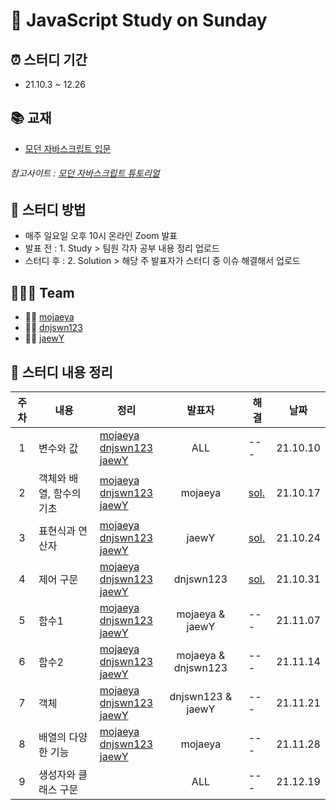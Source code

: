 # 📖 JavaScript Study on Sunday

## ⏰ 스터디 기간 
- 21.10.3 ~ 12.26

## 📚 교재
- [모던 자바스크립트 입문](https://book.naver.com/bookdb/book_detail.nhn?bid=13447219)   
###### 참고사이트 : [모던 자바스크립트 튜토리얼](https://ko.javascript.info)

## 📁 스터디 방법

- 매주 일요일 오후 10시 온라인 Zoom 발표
- 발표 전 : 1. Study > 팀원 각자 공부 내용 정리 업로드
- 스터디 후 : 2. Solution > 해당 주 발표자가 스터디 중 이슈 해결해서 업로드 

## 👨‍👨‍👧 Team              
- 👨‍💻 [mojaeya](https://github.com/mojaeya)
- 🧑‍💻 [dnjswn123](https://github.com/dnjswn123)
- 👩‍💻 [jaewY](https://github.com/jaewY)

## 📌 스터디 내용 정리
|주차|내용|정리|발표자|해결|날짜|
|:---:|---|---|:---:|---|:---:|
|1|변수와 값|[mojaeya](https://github.com/mojaeya/js-study-sunday/blob/main/1.%20Study/1주차/mojaeya.md)<br> [dnjswn123](https://github.com/mojaeya/js-study-sunday/blob/main/1.%20Study/1주차/wonju.md)<br>[jaewY](https://github.com/mojaeya/js-study-sunday/blob/main/1.%20Study/1주차/jaewon.md)|ALL|---|21.10.10|
|2|객체와 배열, 함수의 기초|[mojaeya](https://github.com/mojaeya/js-study-sunday/blob/main/1.%20Study/2주차/mojaeya.md)<br> [dnjswn123](https://github.com/mojaeya/js-study-sunday/blob/main/1.%20Study/2주차/wonju.md)<br>[jaewY](https://github.com/mojaeya/js-study-sunday/blob/main/1.%20Study/2주차/jaewon.md)|mojaeya|[sol.](https://github.com/mojaeya/js-study-sunday/blob/main/2.%20Solution/2주차/sol.md)|21.10.17|
|3|표현식과 연산자|[mojaeya](https://github.com/mojaeya/js-study-sunday/blob/main/1.%20Study/3주차/mojaeya.md)<br>[dnjswn123](https://github.com/mojaeya/js-study-sunday/blob/main/1.%20Study/3주차/wonju.md)<br>[jaewY](https://github.com/mojaeya/js-study-sunday/blob/main/1.%20Study/3주차/jaewY.md)|jaewY|[sol.](https://github.com/mojaeya/js-study-sunday/blob/main/2.%20Solution/3주차/sol.md)|21.10.24|
|4|제어 구문|[mojaeya](https://github.com/mojaeya/js-study-sunday/blob/main/1.%20Study/4주차/mojaeya.md)<br>[dnjswn123](https://github.com/mojaeya/js-study-sunday/blob/main/1.%20Study/4주차/wonju.md)<br>[jaewY](https://github.com/mojaeya/js-study-sunday/blob/main/1.%20Study/4주차/jaewY.md)|dnjswn123|[sol.](https://github.com/mojaeya/js-study-sunday/blob/main/2.%20Solution/4%EC%A3%BC%EC%B0%A8/sol.md)|21.10.31|
|5|함수1|[mojaeya](https://github.com/mojaeya/js-study-sunday/blob/main/1.%20Study/5주차/mojaeya.md)<br>[dnjswn123](https://github.com/mojaeya/js-study-sunday/blob/main/1.%20Study/5주차/wonju.md)<br>[jaewY](https://github.com/mojaeya/js-study-sunday/blob/main/1.%20Study/5주차/jaewY.md)|mojaeya & jaewY|---|21.11.07|
|6|함수2|[mojaeya](https://github.com/mojaeya/js-study-sunday/blob/main/1.%20Study/6주차/mojaeya.md)<br>[dnjswn123](https://github.com/mojaeya/js-study-sunday/blob/main/1.%20Study/6주차/wonju.md)<br>[jaewY](https://github.com/mojaeya/js-study-sunday/blob/main/1.%20Study/6주차/jaewY.md)|mojaeya & dnjswn123|---|21.11.14|
|7|객체|[mojaeya](https://github.com/mojaeya/js-study-sunday/blob/main/1.%20Study/7%EC%A3%BC%EC%B0%A8/mojaeya.md)<br>[dnjswn123](https://github.com/mojaeya/js-study-sunday/blob/main/1.%20Study/7%EC%A3%BC%EC%B0%A8/wonju.md)<br>[jaewY](https://github.com/mojaeya/js-study-sunday/blob/main/1.%20Study/7%EC%A3%BC%EC%B0%A8/jaewY.md)|dnjswn123 & jaewY|---|21.11.21|
|8|배열의 다양한 기능|[mojaeya](https://github.com/mojaeya/js-study-sunday/blob/main/1.%20Study/8%EC%A3%BC%EC%B0%A8/mojaeya.md)<br>[dnjswn123](https://github.com/mojaeya/js-study-sunday/blob/main/1.%20Study/8%EC%A3%BC%EC%B0%A8/wonju.md)<br>[jaewY](https://github.com/mojaeya/js-study-sunday/blob/main/1.%20Study/8%EC%A3%BC%EC%B0%A8/JaewY.md)|mojaeya|---|21.11.28|
|9|생성자와 클래스 구문||ALL|---|21.12.19|
